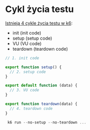 # Cykl życia testu

[Istnieją 4 cykle życia testu w k6](https://k6.io/docs/using-k6/test-life-cycle/):
- init (init code)
- setup (setup code)
- VU (VU code)
- teardown (teardown code)

```js
// 1. init code

export function setup() {
  // 2. setup code
}

export default function (data) {
  // 3. VU code
}

export function teardown(data) {
  // 4. teardown code
}
```


```powershell
 k6 run --no-setup --no-teardown ...
```
